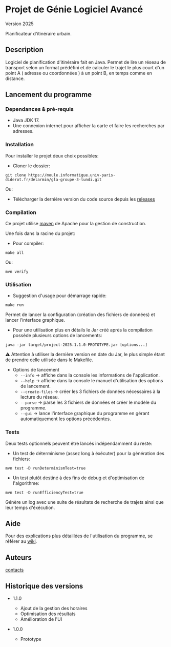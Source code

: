 # Projet de Génie Logiciel Avancé

Version 2025

Planificateur d'itinéraire urbain.  

## Description

Logiciel de planification d'itinéraire fait en Java. Permet de lire un réseau de transport selon un format prédéfini et de calculer le trajet le plus court d'un point A ( adresse ou coordonnées ) à un point B, en temps comme en distance.

## Lancement du programme

### Dependances & pré-requis

* Java JDK 17. 
* Une connexion internet pour afficher la carte et faire les recherches par adresses.  

### Installation

Pour installer le projet deux choix possibles:  

* Cloner le dossier:
```
git clone https://moule.informatique.univ-paris-diderot.fr/delarmin/gla-groupe-3-lundi.git
```

Ou:  

* Télécharger la dernière version du code source depuis les [releases](https://moule.informatique.univ-paris-diderot.fr/delarmin/gla-groupe-3-lundi/-/releases)

### Compilation

Ce projet utilise [maven](https://maven.apache.org/) de Apache pour la gestion de construction.

Une fois dans la racine du projet:  

* Pour compiler:
```
make all
```
Ou:  
```
mvn verify
```

### Utilisation

* Suggestion d'usage pour démarrage rapide:

```
make run
```
Permet de lancer la configuration (création des fichiers de données) et lancer l'interface graphique.  

* Pour une utilisation plus en détails le Jar créé après la compilation possède plusieurs options de lancements:

```
java -jar target/project-2025.1.1.0-PROTOTYPE.jar [options...]
```
:warning: Attention à utiliser la dernière version en date du Jar, le plus simple étant de prendre celle utilisée dans le Makefile.

* Options de lancement
    * `--info` -> affiche dans la console les informations de l'application.
    * `--help` -> affiche dans la console le manuel d'utilisation des options de lancement.
    * `--create-files` -> créer les 3 fichiers de données nécessaires à la lecture du réseau.  
    * `--parse` -> parse les 3 fichiers de données et créer le modèle du programme.
    * `--gui` -> lance l'interface graphique du programme en gérant automatiquement les options précédentes.

### Tests

Deux tests optionnels peuvent être lancés indépendamment du reste:

* Un test de déterminisme (assez long à éxécuter) pour la génération des fichiers:
```
mvn test -D runDeterminismTest=true
```

* Un test plutôt destiné à des fins de debug et d'optimisation de l'algorithme:
```
mvn test -D runEfficiencyTest=true
```
Génère un log avec une suite de résultats de recherche de trajets ainsi que leur temps d'éxécution.

## Aide

Pour des explications plus détaillées de l'utilisation du programme, se référer au [wiki](https://moule.informatique.univ-paris-diderot.fr/delarmin/gla-groupe-3-lundi/-/wikis/home). 

## Auteurs

[contacts](contacts.md)


## Historique des versions

* 1.1.0
    * Ajout de la gestion des horaires
    * Optimisation des résultats
    * Amélioration de l'UI

* 1.0.0
    * Prototype

